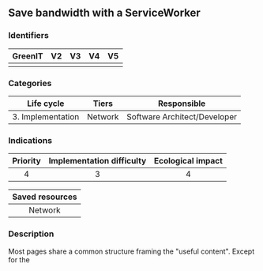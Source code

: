 ## Save bandwidth with a ServiceWorker

### Identifiers

| GreenIT | V2  | V3  | V4  | V5  |
| :-----: | :-: | :-: | :-: | :-: |
|         |     |     |     |     |

### Categories

|    Life cycle     |  Tiers  |         Responsible          |
| :---------------: | :-----: | :--------------------------: |
| 3. Implementation | Network | Software Architect/Developer |

### Indications

| Priority | Implementation difficulty | Ecological impact |
| :------: | :-----------------------: | :---------------: |
|    4     |             3             |         4         |

| Saved resources |
| :-------------: |
|     Network     |

### Description

Most pages share a common structure framing the "useful content".
Except for the <title> and some header metadata, it would be quite easy to reconstruct them by concatenating three resources: common header and footer for all pages, and content specific to each one of them.
This concatenation can be performed into browsers directly via a Service Worker, with the header and footer benefiting from HTTP caching, each page then being only "useful content". The server will have to be able to serve both the complete page, for the initial website access and for browsers that do not support Service Workers, and the page fragment without its header and footer, to be able to concatenate it in the Service Worker. Some <meta> and <link> specific to referencing or sharing on social networks (and therefore useless in the browser) can be completely omitted from this fragment to further reduce its size. Others, as well as the <title>, can generally be positioned in the <body> without impacting page's usability. Alternatively, they can be recreated by JavaScript, or injected directly into the <head> by the Service Worker by concatenating not 3 parts, but 4 or 5 (these elements could be synthesized from the HTTP response headers of the page content, to maintain the same number of requests).

Here, we accept a bit of device processing time, an additional initial request for the Service Worker, and then two additional requests for headers and footers, in exchange for significant amounts of saved data on each page. These costs will be canceled by the savings while browsing the site (as for a SPA), but also during future visits, as long as the browser has not evicted the Service Worker.

### Example

In early 2020, Philip Walton was able to measure a network exchange reduction of nearly 48% and performance improvements (First Contentful Paint) of more than 52% on his blog with this technique.

Source: https://philipwalton.com/articles/smaller-html-payloads-with-service-workers/

### Validation rule

| The number of ...                      | is equal to or less than |
| -------------------------------------- | :----------------------: |
| pages loaded in their complete version |            1             |
